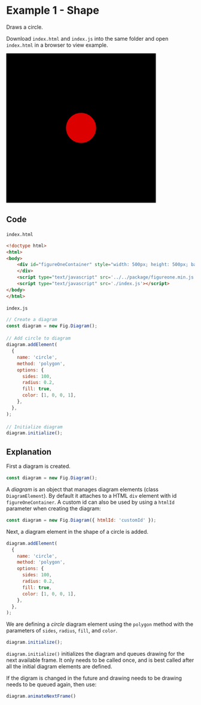 # Example 1 - Shape

Draws a circle.

Download `index.html` and `index.js` into the same folder and open `index.html` in a browser to view example.

![example](./example.png)

## Code
`index.html`
```html
<!doctype html>
<html>
<body>
    <div id="figureOneContainer" style="width: 500px; height: 500px; background-color: black;">
    </div>
    <script type="text/javascript" src='../../package/figureone.min.js'></script>
    <script type="text/javascript" src='./index.js'></script>
</body>
</html>
```

`index.js`
```js
// Create a diagram
const diagram = new Fig.Diagram();

// Add circle to diagram
diagram.addElement(
  {
    name: 'circle',
    method: 'polygon',
    options: {
      sides: 100,
      radius: 0.2,
      fill: true,
      color: [1, 0, 0, 1],
    },
  },
);

// Initialize diagram
diagram.initialize();

```
## Explanation

First a diagram is created.

```js
const diagram = new Fig.Diagram();
```

A *diagram* is an object that manages diagram elements (class `DiagramElement`). By default it attaches to a HTML `div` element with id `figureOneContainer`. A custom id can also be used by using a `htmlId` parameter when creating the diagram:

```js
const diagram = new Fig.Diagram({ htmlId: 'customId' });
```

Next, a diagram element in the shape of a circle is added.

```js
diagram.addElement(
  {
    name: 'circle',
    method: 'polygon',
    options: {
      sides: 100,
      radius: 0.2,
      fill: true,
      color: [1, 0, 0, 1],
    },
  },
);
```

We are defining a *circle* diagram element using the `polygon` method with the parameters of `sides`, `radius`, `fill`, and `color`.

```js
diagram.initialize();
```

`diagram.initialize()` initializes the diagram and queues drawing for the next available frame. It only needs to be called once, and is best called after all the initial diagram elements are defined.

If the digram is changed in the future and drawing needs to be drawing needs to be queued again, then use:

```js
diagram.animateNextFrame()
```
